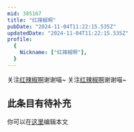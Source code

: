 ```yaml
---
mid: 385167
title: "红辣椒啊"
pubDate: "2024-11-04T11:22:15.535Z"
updatedDate: "2024-11-04T11:22:15.535Z"
profile:
  {
    Nickname: ["红辣椒啊"],
  }
---
```


关注[红辣椒啊](https://space.bilibili.com/385167)谢谢喵~ 关注[红辣椒啊](https://space.bilibili.com/385167)谢谢喵~

## 此条目有待补充
你可以在[这里](https://github.com/Yuhanawa/VTuber.ICU-Content/edit/master/v/红辣椒啊/index.md)编辑本文
